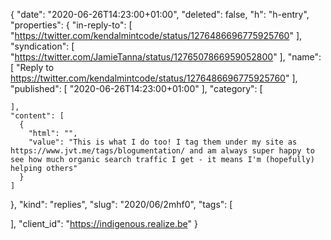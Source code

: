 {
  "date": "2020-06-26T14:23:00+01:00",
  "deleted": false,
  "h": "h-entry",
  "properties": {
    "in-reply-to": [
      "https://twitter.com/kendalmintcode/status/1276486696775925760"
    ],
    "syndication": [
      "https://twitter.com/JamieTanna/status/1276507866959052800"
    ],
    "name": [
      "Reply to https://twitter.com/kendalmintcode/status/1276486696775925760"
    ],
    "published": [
      "2020-06-26T14:23:00+01:00"
    ],
    "category": [

    ],
    "content": [
      {
        "html": "",
        "value": "This is what I do too! I tag them under my site as https://www.jvt.me/tags/blogumentation/ and am always super happy to see how much organic search traffic I get - it means I'm (hopefully) helping others"
      }
    ]
  },
  "kind": "replies",
  "slug": "2020/06/2mhf0",
  "tags": [

  ],
  "client_id": "https://indigenous.realize.be"
}
